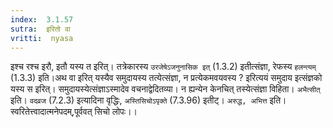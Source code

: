 ```yaml
---
index:  3.1.57
sutra:  इरितो वा
vritti:  nyasa
---
```


इश्च रश्च इरौ, इतौ यस्य त इरित्। तत्रेकारस्य `उरजेषेऽजनुनासिक इत्` (1.3.2) इतीत्संज्ञा, रेफस्य `हलन्त्यम्` (1.3.3) इति।अथ वा इरित् यस्यैव समुदायस्य तत्येत्संज्ञा, न प्रत्येकमवयवस्य ? इरित्ययं समुदाय इत्संज्ञको यस्य स इरित्। समुदायस्येत्संज्ञाऽस्मादेव वचनाद्वेदितव्या। न ह्यन्येन केनचित् तस्येत्संज्ञा विहिता। `अभैत्सीत्` इति। `वदव्रज` (7.2.3) इत्यादिना वृद्धिः, `अस्तिसिचोऽपृक्ते` (7.3.96) इतीट्। `अरुद्ध, अभित्त` इति। स्वरितेत्त्वादात्मनेपदम्,पूर्ववत् सिचो लोपः।।

